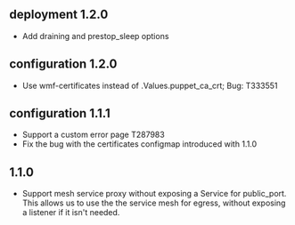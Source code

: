 ## deployment 1.2.0
- Add draining and prestop_sleep options

## configuration 1.2.0
- Use wmf-certificates instead of .Values.puppet_ca_crt; Bug: T333551

## configuration 1.1.1
- Support a custom error page T287983
- Fix the bug with the certificates configmap introduced with 1.1.0

## 1.1.0
- Support mesh service proxy without exposing a Service for public_port.
  This allows us to use the the service mesh for egress,
  without exposing a listener if it isn't needed.
